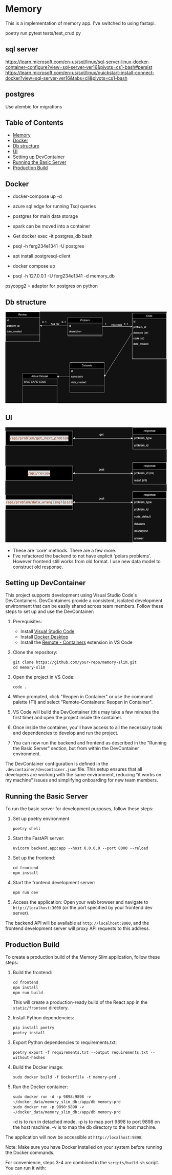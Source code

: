 # Memory

This is a implementation of memory app. I've switched to using fastapi.

poetry run pytest tests/test_crud.py

## sql server

https://learn.microsoft.com/en-us/sql/linux/sql-server-linux-docker-container-configure?view=sql-server-ver16&pivots=cs1-bash#persist
https://learn.microsoft.com/en-us/sql/linux/quickstart-install-connect-docker?view=sql-server-ver16&tabs=cli&pivots=cs1-bash

## postgres

Use alembic for migrations

## Table of Contents

- [Memory](#memory)
- [Docker](#docker)
- [Db structure](#db-structure)
- [UI](#ui)
- [Setting up DevContainer](#setting-up-devcontainer)
- [Running the Basic Server](#running-the-basic-server)
- [Production Build](#production-build)

## Docker

- docker-compose up -d
- azure sql edge for running Tsql queries
- postgres for main data storage
- spark can be moved into a container
- Get docker exec -it postgres_db bash
- psql -h ferg234e1341 -U postgres
- apt install postgresql-client

- docker compose up
- psql -h 127.0.0.1 -U ferg234e1341 -d memory_db

psycopg2 = adaptor for postgres on python

## Db structure

![Alt text](docs/memory_db.drawio.png)

## UI

![Alt text](docs/memory_ui.drawio.png)

- These are 'core' methods. There are a few more.
- I've refactored the backend to not have explicit 'polars problems'. However frontend still works from old format. I use new data model to construct old response.

## Setting up DevContainer

This project supports development using Visual Studio Code's DevContainers. DevContainers provide a consistent, isolated development environment that can be easily shared across team members. Follow these steps to set up and use the DevContainer:

1. Prerequisites:

   - Install [Visual Studio Code](https://code.visualstudio.com/)
   - Install [Docker Desktop](https://www.docker.com/products/docker-desktop)
   - Install the [Remote - Containers](https://marketplace.visualstudio.com/items?itemName=ms-vscode-remote.remote-containers) extension in VS Code

2. Clone the repository:

   ```
   git clone https://github.com/your-repo/memory-slim.git
   cd memory-slim
   ```

3. Open the project in VS Code:

   ```
   code .
   ```

4. When prompted, click "Reopen in Container" or use the command palette (F1) and select "Remote-Containers: Reopen in Container".

5. VS Code will build the DevContainer (this may take a few minutes the first time) and open the project inside the container.

6. Once inside the container, you'll have access to all the necessary tools and dependencies to develop and run the project.

7. You can now run the backend and frontend as described in the "Running the Basic Server" section, but from within the DevContainer environment.

The DevContainer configuration is defined in the `.devcontainer/devcontainer.json` file. This setup ensures that all developers are working with the same environment, reducing "it works on my machine" issues and simplifying onboarding for new team members.

## Running the Basic Server

To run the basic server for development purposes, follow these steps:

1. Set up poetry environment

   ```
   poetry shell
   ```

2. Start the FastAPI server:

   ```
   uvicorn backend.app:app --host 0.0.0.0 --port 8000 --reload
   ```

3. Set up the frontend:

   ```
   cd frontend
   npm install
   ```

4. Start the frontend development server:

   ```
   npm run dev
   ```

5. Access the application:
   Open your web browser and navigate to `http://localhost:3000` (or the port specified by your frontend dev server).

The backend API will be available at `http://localhost:8000`, and the frontend development server will proxy API requests to this address.

## Production Build

To create a production build of the Memory Slim application, follow these steps:

1. Build the frontend:

   ```
   cd frontend
   npm install
   npm run build
   ```

   This will create a production-ready build of the React app in the `static/frontend` directory.

2. Install Python dependencies:

   ```
   pip install poetry
   poetry install
   ```

3. Export Python dependencies to requirements.txt:

   ```
   poetry export -f requirements.txt --output requirements.txt --without-hashes
   ```

4. Build the Docker image:

   ```
   sudo docker build -f Dockerfile -t memory-prd .
   ```

5. Run the Docker container:
   ```
   sudo docker run -d -p 9898:9898 -v ~/docker_data/memory_slim_db:/app/db memory-prd
   sudo docker run -p 9898:9898 -v ~/docker_data/memory_slim_db:/app/db memory-prd
   ```
   -d is to run in detached mode.
   -p is to map port 9898 to port 9898 on the host machine.
   -v is to map the db directory to the host machine.

The application will now be accessible at `http://localhost:9898`.

Note: Make sure you have Docker installed on your system before running the Docker commands.

For convenience, steps 3-4 are combined in the `scripts/build.sh` script. You can run it with:
